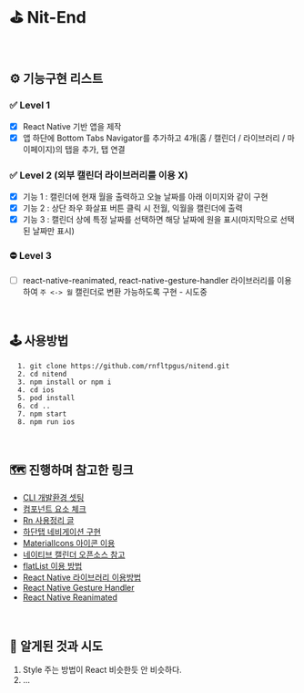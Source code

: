 # ⛳️ Nit-End

<br/>

## ⚙️ 기능구현 리스트

### ✅ Level 1

- [x] React Native 기반 앱을 제작
- [x] 앱 하단에 Bottom Tabs Navigator를 추가하고 4개(홈 / 캘린더 / 라이브러리 / 마이페이지)의 탭을 추가, 탭 연결

### ✅ Level 2 (외부 캘린더 라이브러리를 이용 X)

- [x] 기능 1 : 캘린더에 현재 월을 출력하고 오늘 날짜를 아래 이미지와 같이 구현
- [x] 기능 2 : 상단 좌우 화살표 버튼 클릭 시 전월, 익월을 캘린더에 출력
- [x] 기능 3 : 캘린더 상에 특정 날짜를 선택하면 해당 날짜에 원을 표시(마지막으로 선택된 날짜만 표시)

### ⛔️ Level 3

- [ ] react-native-reanimated, react-native-gesture-handler 라이브러리를 이용하여 `주 <-> 월` 캘린더로 변환 가능하도록 구현 - 시도중

<br/>

## 🕹 사용방법

```
  1. git clone https://github.com/rnfltpgus/nitend.git
  2. cd nitend
  3. npm install or npm i
  4. cd ios
  5. pod install
  6. cd ..
  7. npm start
  8. npm run ios
```

<br/>

## 🗺 진행하며 참고한 링크

- [CLI 개발환경 셋팅](https://reactnative.dev/docs/environment-setup)
- [컴포넌트 요소 체크](https://reactnative.dev/docs/components-and-apis)
- [Rn 사용정리 글](https://wit.nts-corp.com/2020/03/23/6014)
- [하단탭 네비게이션 구현](https://reactnavigation.org/docs/bottom-tab-navigator/)
- [MaterialIcons 아이콘 이용](https://oblador.github.io/react-native-vector-icons/)
- [네이티브 캘린더 오픈소스 참고](https://github.com/wix/react-native-calendars)
- [flatList 이용 방법](https://reactnative.dev/docs/flatlist)
- [React Native 라이브러리 이용방법](https://reactnative.dev/blog/2022/06/16/resources-migrating-your-react-native-library-to-the-new-architecture#migration-status-of-popular-libraries)
- [React Native Gesture Handler](https://docs.swmansion.com/react-native-gesture-handler/docs/api/components/touchables/)
- [React Native Reanimated](https://docs.swmansion.com/react-native-reanimated/docs)

<br/>

## 🚀 알게된 것과 시도

1. Style 주는 방법이 React 비슷한듯 안 비슷하다.
2. ...
